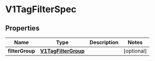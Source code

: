 # V1TagFilterSpec

## Properties
Name | Type | Description | Notes
------------ | ------------- | ------------- | -------------
**filterGroup** | [**V1TagFilterGroup**](V1TagFilterGroup.md) |  |  [optional]
